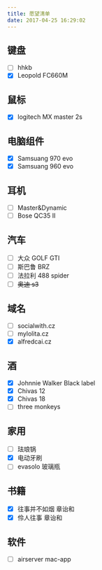 ```yaml
---
title: 愿望清单
date: 2017-04-25 16:29:02
---
```


## 键盘

- [ ] hhkb
- [x] Leopold FC660M

## 鼠标

- [x] logitech MX master 2s

## 电脑组件

- [x] Samsuang 970 evo
- [x] Samsuang 960 evo

## 耳机

- [ ] Master&Dynamic
- [ ] Bose QC35 II

## 汽车

- [ ] 大众 GOLF GTI
- [ ] 斯巴鲁 BRZ
- [ ] 法拉利 488 spider
- [ ] ~~奥迪 s3~~

## 域名

- [ ] socialwith.cz
- [ ] mylolita.cz
- [x] alfredcai.cz

## 酒

- [x] Johnnie Walker Black label
- [x] Chivas 12
- [x] Chivas 18
- [ ] three monkeys

## 家用

- [ ] 珐琅锅
- [x] 电动牙刷
- [ ] evasolo 玻璃瓶

## 书籍

- [x] 往事并不如烟 章诒和
- [x] 伶人往事 章诒和

## 软件

- [ ] airserver mac-app
